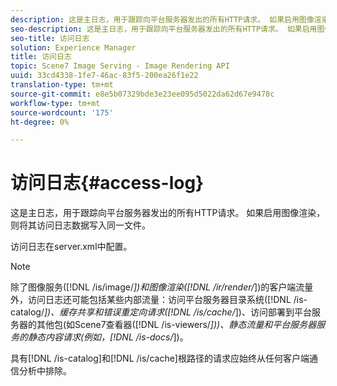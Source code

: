 ```yaml
---
description: 这是主日志，用于跟踪向平台服务器发出的所有HTTP请求。 如果启用图像渲染，则将其访问日志数据写入同一文件。
seo-description: 这是主日志，用于跟踪向平台服务器发出的所有HTTP请求。 如果启用图像渲染，则将其访问日志数据写入同一文件。
seo-title: 访问日志
solution: Experience Manager
title: 访问日志
topic: Scene7 Image Serving - Image Rendering API
uuid: 33cd4338-1fe7-46ac-83f5-200ea26f1e22
translation-type: tm+mt
source-git-commit: e8e5b07329bde3e23ee095d5022da62d67e9478c
workflow-type: tm+mt
source-wordcount: '175'
ht-degree: 0%

---
```



# 访问日志{#access-log}

这是主日志，用于跟踪向平台服务器发出的所有HTTP请求。 如果启用图像渲染，则将其访问日志数据写入同一文件。

访问日志在server.xml中配置。

>[!NOTE]
>
>除了图像服务([!DNL /is/image/*])和图像渲染([!DNL /ir/render/*])的客户端流量外，访问日志还可能包括某些内部流量：访问平台服务器目录系统([!DNL /is-catalog/*])、缓存共享和错误重定向请求([!DNL /is/cache/*])、访问部署到平台服务器的其他包(如Scene7查看器([!DNL /is-viewers/*]))、静态流量和平台服务器服务的静态内容请求(例如，[!DNL /is-docs/*])。

具有[!DNL /is-catalog]和[!DNL /is/cache]根路径的请求应始终从任何客户端通信分析中排除。
